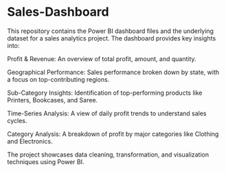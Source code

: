 # Sales-Dashboard
This repository contains the Power BI dashboard files and the underlying dataset for a sales analytics project. The dashboard provides key insights into:

Profit & Revenue: An overview of total profit, amount, and quantity.

Geographical Performance: Sales performance broken down by state, with a focus on top-contributing regions.

Sub-Category Insights: Identification of top-performing products like Printers, Bookcases, and Saree.

Time-Series Analysis: A view of daily profit trends to understand sales cycles.

Category Analysis: A breakdown of profit by major categories like Clothing and Electronics.

The project showcases data cleaning, transformation, and visualization techniques using Power BI.
